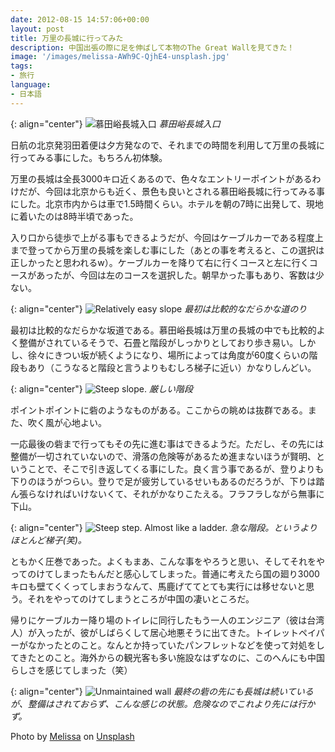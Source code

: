 ```yaml
---
date: 2012-08-15 14:57:06+00:00
layout: post
title: 万里の長城に行ってみた
description: 中国出張の際に足を伸ばして本物のThe Great Wallを見てきた！
image: '/images/melissa-AWh9C-QjhE4-unsplash.jpg'
tags:
- 旅行
language:
- 日本語
---
```


{: align="center"}
![慕田峪長城入口]({{site.baseurl}}/images/IMG_1015-300x225.jpg)
*慕田峪長城入口*

日航の北京発羽田着便は夕方発なので、それまでの時間を利用して万里の長城に行ってみる事にした。もちろん初体験。

万里の長城は全長3000キロ近くあるので、色々なエントリーポイントがあるわけだが、今回は北京からも近く、景色も良いとされる慕田峪長城に行ってみる事にした。北京市内からは車で1.5時間くらい。ホテルを朝の7時に出発して、現地に着いたのは8時半頃であった。

入り口から徒歩で上がる事もできるようだが、今回はケーブルカーである程度上まで登ってから万里の長城を楽しむ事にした（あとの事を考えると、この選択は正しかったと思われるw）。ケーブルカーを降りて右に行くコースと左に行くコースがあったが、今回は左のコースを選択した。朝早かった事もあり、客数は少ない。

{: align="center"}
![Relatively easy slope]({{site.baseurl}}/images/IMG_1032-300x225.jpg)
*最初は比較的なだらかな道のり*

最初は比較的なだらかな坂道である。慕田峪長城は万里の長城の中でも比較的よく整備がされているそうで、石畳と階段がしっかりとしており歩き易い。しかし、徐々にきつい坂が続くようになり、場所によっては角度が60度くらいの階段もあり（こうなると階段と言うよりもむしろ梯子に近い）かなりしんどい。

{: align="center"}
![Steep slope.]({{site.baseurl}}/images/IMG_1035-225x300.jpg)
*厳しい階段*

ポイントポイントに砦のようなものがある。ここからの眺めは抜群である。また、吹く風が心地よい。

一応最後の砦まで行ってもその先に進む事はできるようだ。ただし、その先には整備が一切されていないので、滑落の危険等があるため進まないほうが賢明、ということで、そこで引き返してくる事にした。良く言う事であるが、登りよりも下りのほうがつらい。登りで足が疲労しているせいもあるのだろうが、下りは踏ん張らなければいけないくて、それがかなりこたえる。フラフラしながら無事に下山。

{: align="center"}
![Steep step. Almost like a ladder.]({{site.baseurl}}/images/IMG_1075-225x300.jpg) 
*急な階段。というよりほとんど梯子(笑)。*

ともかく圧巻であった。よくもまあ、こんな事をやろうと思い、そしてそれをやってのけてしまったもんだと感心してしまった。普通に考えたら国の廻り3000キロも壁てくくってしまおうなんて、馬鹿げててとても実行には移せないと思う。それをやってのけてしまうところが中国の凄いところだ。

帰りにケーブルカー降り場のトイレに同行したもう一人のエンジニア（彼は台湾人）が入ったが、彼がしばらくして居心地悪そうに出てきた。トイレットペイパーがなかったとのこと。なんとか持っていたパンフレットなどを使って対処をしてきたとのこと。海外からの観光客も多い施設なはずなのに、このへんにも中国らしさを感じてしまった（笑）

{: align="center"}
![Unmaintained wall]({{site.baseurl}}/images/IMG_1053-225x300.jpg)
*最終の砦の先にも長城は続いているが、整備はされておらず、こんな感じの状態。危険なのでこれより先には行かず。*

Photo by <a href="https://unsplash.com/@imagineauniquename?utm_content=creditCopyText&utm_medium=referral&utm_source=unsplash">Melissa</a> on <a href="https://unsplash.com/photos/great-wall-of-china-AWh9C-QjhE4?utm_content=creditCopyText&utm_medium=referral&utm_source=unsplash">Unsplash</a>
  